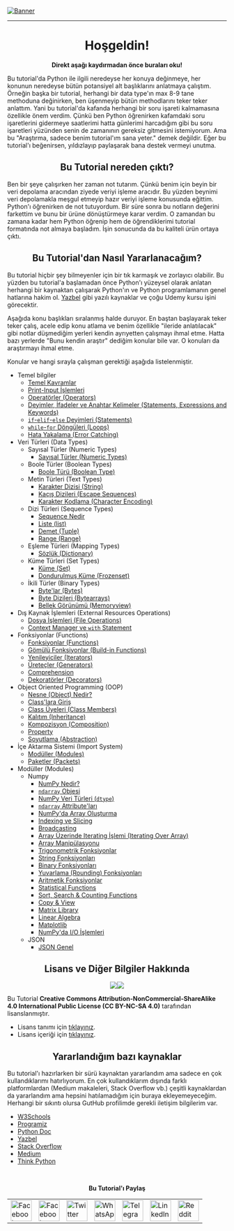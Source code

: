
[![Banner](https://github.com/myygunduz/My-Blender-Works/blob/main/assets/specialedition/python-eğitimi-video.gif)](https://github.com/myygunduz)

<hr>

<h1 align='center'> Hoşgeldin! </h1>

<p align=center> <b>Direkt aşağı kaydırmadan önce buraları oku!</b> </p>

Bu tutorial'da Python ile ilgili neredeyse her konuya değinmeye, her konunun neredeyse bütün potansiyel alt başlıklarını anlatmaya çalıştım. Örneğin başka bir tutorial, herhangi bir data type'ın max 8-9 tane methoduna değinirken, ben üşenmeyip bütün methodlarını teker teker anlattım. Yani bu tutorial'da kafanda herhangi bir soru işareti kalmamasına özellikle önem verdim. Çünkü ben Python öğrenirken kafamdaki soru işaretlerini gidermeye saatlerimi hatta günlerimi harcadığım gibi bu soru işaretleri yüzünden senin de zamanının gereksiz gitmesini istemiyorum. Ama bu "Araştırma, sadece benim tutorial'ım sana yeter." demek değildir. Eğer bu tutorial'ı beğenirsen, yıldızlayıp paylaşarak bana destek vermeyi unutma.

<h2 align='center'> Bu Tutorial nereden çıktı? </h2>

Ben bir şeye çalışırken her zaman not tutarım. Çünkü benim için beyin bir veri depolama aracından ziyede veriyi işleme aracıdır. Bu yüzden beynimi veri depolamakla meşgul etmeyip hazır veriyi işleme konusunda eğittim. Python'ı öğrenirken de not tutuyordum. Bir süre sonra bu notların değerini farkettim ve bunu bir ürüne dönüştürmeye karar verdim. O zamandan bu zamana kadar hem Python öğrenip hem de öğrendiklerimi tutorial formatında not almaya başladım. İşin sonucunda da bu kaliteli ürün ortaya çıktı.

<h2 align='center'> Bu Tutorial'dan Nasıl Yararlanacağım? </h2>

Bu tutorial hiçbir şey bilmeyenler için bir tık karmaşık ve zorlayıcı olabilir. Bu yüzden bu tutorial'a başlamadan önce Python'ı yüzeysel olarak anlatan herhangi bir kaynaktan çalışarak Python'ın ve Python programlamanın genel hatlarına hakim ol. [Yazbel](https://python-istihza.yazbel.com) gibi yazılı kaynaklar ve çoğu Udemy kursu işini görecektir.

Aşağıda konu başlıkları sıralanmış halde duruyor. En baştan başlayarak teker teker çalış, acele edip konu atlama ve benim özellikle "ileride anlatılacak" gibi notlar düşmediğim yerleri kendin ayrıyetten çalışmayı ihmal etme. Hatta bazı yerlerde "Bunu kendin araştır" dediğim konular bile var. O konuları da araştırmayı ihmal etme.

Konular ve hangi sırayla çalışman gerektiği aşağıda listelenmiştir.
- Temel bilgiler
    - [Temel Kavramlar](./python_tutorial/temel_bilgiler/basic_concepts.md)
    - [Print-Input İşlemleri](./python_tutorial/temel_bilgiler/print_and_input.md)
    - [Operatörler (Operators)](./python_tutorial/temel_bilgiler/operators.md)
    - [Deyimler, İfadeler ve Anahtar Kelimeler (Statements, Expressions and Keywords)](./python_tutorial/temel_bilgiler/statements_expressions_keywords.md)
    - [`if`-`elif`-`else` Deyimleri (Statements)](./python_tutorial/temel_bilgiler/if-elif-else.md)
    - [`while`-`for` Döngüleri (Loops)](./python_tutorial/temel_bilgiler/while-for_loops.md)
    - [Hata Yakalama (Error Catching)](./python_tutorial/temel_bilgiler/error_catching.md)
- Veri Türleri (Data Types)
    - Sayısal Türler (Numeric Types)
        - [Sayısal Türler (Numeric Types)](./python_tutorial/data_types/numeric_types/numeric_types.md)
    - Boole Türler (Boolean Types)
        - [Boole Türü (Boolean Type)](./python_tutorial/data_types/boolean_types/boolean_types.md)
    - Metin Türleri (Text Types)
        - [Karakter Dizisi (String)](./python_tutorial/data_types/text_types/strings.md)
        - [Kaçış Dizileri (Escape Sequences)](./python_tutorial/data_types/text_types/escape_sequences.md)
        - [Karakter Kodlama (Character Encoding)](./python_tutorial/data_types/text_types/character_encoding.md)
    - Dizi Türleri (Sequence Types)
        - [Sequence Nedir](./python_tutorial/data_types/sequence_types/sequence_type_info.md)
        - [Liste (list)](./python_tutorial/data_types/sequence_types/list.md)
        - [Demet (Tuple)](./python_tutorial/data_types/sequence_types/tuple.md)
        - [Range (Range)](./python_tutorial/data_types/sequence_types/range.md)
    - Eşleme Türleri (Mapping Types)
        - [Sözlük (Dictionary)](./python_tutorial/data_types/mapping_types/dictionary.md)
    - Küme Türleri (Set Types)
        - [Küme (Set)](./python_tutorial/data_types/set_types/set.md)
        - [Dondurulmuş Küme (Frozenset)](./python_tutorial/data_types/set_types/frozenset.md)
    - İkili Türler (Binary Types)
        - [Byte'lar (Bytes)](./python_tutorial/data_types/binary_types/bytes.md)
        - [Byte Dizileri (Bytearrays)](./python_tutorial/data_types/binary_types/bytearrays.md)
        - [Bellek Görünümü (Memoryview)](./python_tutorial/data_types/binary_types/memoryview.md)
- Dış Kaynak İşlemleri (External Resources Operations)
    - [Dosya İşlemleri (File Operations)](./python_tutorial/external_resources_operations/file_operations.md)
    - [Context Manager ve `with` Statement](./python_tutorial/external_resources_operations/with_ve_context_manager.md)
- Fonksiyonlar (Functions)
    - [Fonksiyonlar (Functions)](./python_tutorial/functions/functions.md)
    - [Gömülü Fonksiyonlar (Build-in Functions)](./python_tutorial/functions/build-in_functions.md)
    - [Yenileyiciler (Iterators)](./python_tutorial/functions/iterators.md)
    - [Üreteçler (Generators)](./python_tutorial/functions/generators.md)
    - [Comprehension](./python_tutorial/functions/comprehension.md)
    - [Dekoratörler (Decorators)](./python_tutorial/functions/decorators.md)
- Object Oriented Programming (OOP)
    - [Nesne (Object) Nedir?](./python_tutorial/OOP/what_is_object.md)
    - [Class'lara Giriş](./python_tutorial/OOP/beginning_of_classes.md)
    - [Class Üyeleri (Class Members)](./python_tutorial/OOP/class_members.md)
    - [Kalıtım (Inheritance)](./python_tutorial/OOP/Inheritance.md)
    - [Kompozisyon (Composition)](./python_tutorial/OOP/composition.md)
    - [Property](./python_tutorial/OOP/property.md)
    - [Soyutlama (Abstraction)](./python_tutorial/OOP/abstract.md)
- İçe Aktarma Sistemi (Import System)
    - [Modüller (Modules)](./python_tutorial/import_system/modules.md)
    - [Paketler (Packets)](./python_tutorial/import_system/packets.md)
- Modüller (Modules)
    - Numpy
        - [NumPy Nedir?](./python_tutorial/modules/numpy/what_is_numpy.md)
        - [`ndarray` Objesi](./python_tutorial/modules/numpy/ndarray_object.md)
        - [NumPy Veri Türleri (`dtype`)](./python_tutorial/modules/numpy/numpy_data_types.md)
        - [`ndarray` Attribute'ları](./python_tutorial/modules/numpy/ndarray_attributes.md)
        - [NumPy'da Array Oluşturma](./python_tutorial/modules/numpy/array_creation.md)
        - [Indexing ve Slicing](./python_tutorial/modules/numpy/indexing_slicing.md)
        - [Broadcasting](./python_tutorial/modules/numpy/broadcasting.md)
        - [Array Üzerinde Iterating İşlemi (Iterating Over Array)](./python_tutorial/modules/numpy/iterating_over_array.md)
        - [Array Manipülasyonu](./python_tutorial/modules/numpy/array_manipulation.md)
        - [Trigonometrik Fonksiyonlar](./python_tutorial/modules/numpy/trigonometric_functions.md)
        - [String Fonksiyonları](./python_tutorial/modules/numpy/string_functions.md)
        - [Binary Fonksiyonları](./python_tutorial/modules/numpy/binary_functions.md)
        - [Yuvarlama (Rounding) Fonksiyonları](./python_tutorial/modules/numpy/functions_for_rounding.md)
        - [Aritmetik Fonksiyonlar](./python_tutorial/modules/numpy/arithmetic_functions.md)
        - [Statistical Functions](./python_tutorial/modules/numpy/statistical_functions.md)
        - [Sort, Search & Counting Functions](./python_tutorial/modules/numpy/sort_search_counting_functions.md)
        - [Copy & View](./python_tutorial/modules/numpy/copy_view.md)
        - [Matrix Library](./python_tutorial/modules/numpy/matrix_library.md)
        - [Linear Algebra](./python_tutorial/modules/numpy/linear_algebra.md)
        - [Matplotlib](./python_tutorial/modules/numpy/matplotlib.md)
        - [NumPy'da I/O İşlemleri](./python_tutorial/modules/numpy/i_o_operations.md)
    - JSON
      - [JSON Genel](./python_tutorial/modules/json/genel.md) 

<h2 align='center'> Lisans ve Diğer Bilgiler Hakkında </h2>
<p align=center><img src="https://img.shields.io/static/v1?label=&message=Python&style=flat-square&logo=python&labelColor=346b9a&color=346b9a&logoColor=ffffff"/><img src="https://img.shields.io/static/v1?label=Version&message=+3.9&style=flat-square&labelColor=green&color=green"/></p>

Bu Tutorial **Creative Commons Attribution-NonCommercial-ShareAlike 4.0 International Public License (CC BY-NC-SA 4.0)** tarafından lisanslanmıştır.
- Lisans tanımı için [tıklayınız](https://creativecommons.org/licenses/by-nc-sa/4.0/).
- Lisans içeriği için [tıklayınız](https://creativecommons.org/licenses/by-nc-sa/4.0/legalcode).

<h2 align='center'> Yararlandığım bazı kaynaklar </h2>

Bu tutorial'ı hazırlarken bir sürü kaynaktan yararlandım ama sadece en çok kullandıklarımı hatırlıyorum. En çok kullandıklarım dışında farklı platformlardan (Medium makaleleri, Stack Overflow vb.) çeşitli kaynaklardan da yararlandım ama hepsini hatılamadığım için buraya ekleyemeyeceğim. Herhangi bir sıkıntı olursa GutHub profilimde gerekli iletişim bilgilerim var.

- [W3Schools](https://www.w3schools.com/python/ "https://www.w3schools.com/python/")
- [Programiz](https://www.programiz.com/python-programming "https://www.programiz.com/python-programming")
- [Python Doc](https://docs.python.org/3/ "https://docs.python.org/3/")
- [Yazbel](https://python-istihza.yazbel.com/ "https://python-istihza.yazbel.com/")
- [Stack Overflow](https://stackoverflow.com/ "https://stackoverflow.com/")
- [Medium](https://medium.com/ "https://medium.com/")
- [Think Python](https://greenteapress.com/thinkpython/html/index.html "https://greenteapress.com/thinkpython/html/index.html")
<br>
<p align=center> <b>Bu Tutorial'ı Paylaş</b> </p>
<table align='center'>
	<tr>
		<td>
			<a href="https://web.facebook.com/sharer.php?t=Güzel%20bir%20Python%20eğitimi%20buldum%20bir%20göz%20at&u=https://github.com/hirelaxstudio/python_tutorial&_rdc=1&_rdr">
				<img src="https://github.com/gayanvoice/github-active-users-monitor/raw/master/public/images/icons/facebook.svg" height="48" width="48" alt="Facebook"/>
			</a>
		</td>
		<td>
			<a href="https://www.facebook.com/dialog/send?link=https://github.com/hirelaxstudio/python_tutorial&app_id=291494419107518&redirect_uri=https://github.com/hirelaxstudio/python_tutorial">
				<img src="https://github.com/gayanvoice/github-active-users-monitor/raw/master/public/images/icons/facebook_messenger.svg" height="48" width="48" alt="Facebook Messenger"/>
			</a>
		</td>
		<td>
			<a href="https://twitter.com/intent/tweet?text=Güzel%20bir%20Python%20eğitimi%20buldum%20bir%20göz%20at&url=https://github.com/hirelaxstudio/python_tutorial">
				<img src="https://github.com/gayanvoice/github-active-users-monitor/raw/master/public/images/icons/twitter.svg" height="48" width="48" alt="Twitter"/>
			</a>
		</td>
		<td>
			<a href="https://web.whatsapp.com/send?text=Güzel%20bir%20Python%20eğitimi%20buldum%20bir%20göz%20at https://github.com/hirelaxstudio/python_tutorial">
				<img src="https://github.com/gayanvoice/github-active-users-monitor/blob/master/public/images/icons/whatsapp.svg" height="48" width="48" alt="WhatsApp"/>
			</a>
		</td>
		<td>
			<a href="https://t.me/share/url?url=https://github.com/hirelaxstudio/python_tutorial&text=Güzel%20bir%20Python%20eğitimi%20buldum%20bir%20göz%20at">
				<img src="https://github.com/gayanvoice/github-active-users-monitor/blob/master/public/images/icons/telegram.svg" height="48" width="48" alt="Telegram"/>
			</a>
		</td>
		<td>
			<a href="https://www.linkedin.com/shareArticle?title=Güzel%20bir%20Python%20eğitimi%20buldum%20bir%20göz%20at&url=https://github.com/hirelaxstudio/python_tutorial">
				<img src="https://github.com/gayanvoice/github-active-users-monitor/blob/master/public/images/icons/linkedin.svg" height="48" width="48" alt="LinkedIn"/>
			</a>
		</td>
		<td>
			<a href="https://www.reddit.com/submit?title=Güzel%20bir%20Python%20eğitimi%20buldum%20bir%20göz%20at&url=https://github.com/hirelaxstudio/python_tutorial">
				<img src="https://github.com/gayanvoice/github-active-users-monitor/blob/master/public/images/icons/reddit.svg" height="48" width="48" alt="Reddit"/>
			</a>
		</td>
	</tr>
</table>
